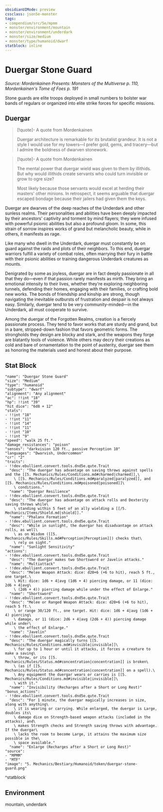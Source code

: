 ```yaml
---
obsidianUIMode: preview
cssclass: json5e-monster
tags:
- compendium/src/5e/mpmm
- monster/environment/mountain
- monster/environment/underdark
- monster/size/medium
- monster/type/humanoid/dwarf
statblock: inline
---
```

# Duergar Stone Guard
*Source: Mordenkainen Presents: Monsters of the Multiverse p. 110, Mordenkainen's Tome of Foes p. 191*  

Stone guards are elite troops deployed in small numbers to bolster war bands of regulars or organized into elite strike forces for specific missions.

## Duergar

> [!quote]- A quote from Mordenkainen  
> 
> Duergar architecture is remarkable for its brutalist grandeur. It is not a style I would use for my towers—I prefer gold, gems, and tracery—but I admire the boldness of dwarven stonework.

> [!quote]- A quote from Mordenkainen  
> 
> The mental power that duergar wield was given to them by illithids. But why would illithids create servants who could turn invisible or grow to ogre size?
> 
> Most likely because those servants would excel at herding their masters' other minions. In retrospect, it seems arguable that duergar escaped bondage because their jailers had given them the keys.

Duergar are dwarves of the deep reaches of the Underdark and other sunless realms. Their personalities and abilities have been deeply impacted by their ancestors' captivity and torment by mind flayers; they were infused with powerful psionic abilities but also a profound gloom. In some, this strain of sorrow inspires works of grand but melancholic beauty, while in others, it manifests as rage.

Like many who dwell in the Underdark, duergar must constantly be on guard against the raids and plots of their neighbors. To this end, duergar warriors fulfill a variety of combat roles, often marrying their fury in battle with their psionic abilities or training dangerous Underdark creatures as mounts.

Denigrated by some as joyless, duergar are in fact deeply passionate in all that they do—even if that passion rarely manifests as mirth. They bring an emotional intensity to their lives, whether they're exploring neighboring tunnels, defending their homes, engaging with their families, or crafting bold new works. The bonds of friendship and kinship are strong, though navigating the inevitable outbursts of frustration and despair is not always easy. Similarly, duergar tend to be very community-minded—in the Underdark, all must cooperate to survive.

Among the duergar of the Forgotten Realms, creation is a fiercely passionate process. They tend to favor works that are sturdy and grand, but in a bare, stripped-down fashion that favors geometric forms. The strongholds they design are blocky and stark, and the weapons they forge are blatantly tools of violence. While others may decry their creations as cold and bare of ornamentation to the point of austerity, duergar see them as honoring the materials used and honest about their purpose.

## Stat Block

```statblock
"name": "Duergar Stone Guard"
"size": "Medium"
"type": "humanoid"
"subtype": "dwarf"
"alignment": "Any alignment"
"ac": !!int "18"
"hp": !!int "39"
"hit_dice": "6d8 + 12"
"stats":
- !!int "18"
- !!int "11"
- !!int "14"
- !!int "11"
- !!int "10"
- !!int "9"
"speed": "walk 25 ft."
"damage_resistances": "poison"
"senses": "darkvision 120 ft., passive Perception 10"
"languages": "Dwarvish, Undercommon"
"cr": "2"
"traits":
- !!dev.ebullient.convert.tools.dnd5e.qute.Trait
  "desc": "The duergar has advantage on saving throws against spells and the [[5. Mechanics/Rules/Conditions.md#charmed|charmed]],\
    \ [[5. Mechanics/Rules/Conditions.md#paralyzed|paralyzed]], and [[5. Mechanics/Rules/Conditions.md#poisoned|poisoned]]\
    \ conditions."
  "name": "Duergar Resilience"
- !!dev.ebullient.convert.tools.dnd5e.qute.Trait
  "desc": "The duergar has advantage on attack rolls and Dexterity saving throws while\
    \ standing within 5 feet of an ally wielding a [[/5. Mechanics/Items/Shield.md|shield]]."
  "name": "Phalanx Formation"
- !!dev.ebullient.convert.tools.dnd5e.qute.Trait
  "desc": "While in sunlight, the duergar has disadvantage on attack rolls, as well\
    \ as on Wisdom ([[5. Mechanics/Rules/Skills.md#Perception|Perception]]) checks that\
    \ rely on sight."
  "name": "Sunlight Sensitivity"
"actions":
- !!dev.ebullient.convert.tools.dnd5e.qute.Trait
  "desc": "The duergar makes two Shortsword or Javelin attacks."
  "name": "Multiattack"
- !!dev.ebullient.convert.tools.dnd5e.qute.Trait
  "desc": "Melee Weapon Attack: dice: d20+6 (+6 to hit), reach 5 ft., one target.\
    \ Hit: dice: 1d6 + 4|avg (1d6 + 4) piercing damage, or 11 (dice: 2d6 + 4|avg\
    \ (2d6 + 4)) piercing damage while under the effect of Enlarge."
  "name": "Shortsword"
- !!dev.ebullient.convert.tools.dnd5e.qute.Trait
  "desc": "Melee or Ranged Weapon Attack: dice: d20+6 (+6 to hit), reach 5 ft.\
    \ or range 30/120 ft., one target. Hit: dice: 1d6 + 4|avg (1d6 + 4) piercing\
    \ damage, or 11 (dice: 2d6 + 4|avg (2d6 + 4)) piercing damage while under\
    \ the effect of Enlarge."
  "name": "Javelin"
- !!dev.ebullient.convert.tools.dnd5e.qute.Trait
  "desc": "The duergar magically turns [[5. Mechanics/Rules/Conditions.md#invisible|invisible]]\
    \ for up to 1 hour or until it attacks, it forces a creature to make a saving\
    \ throw, or its [[5. Mechanics/Rules/Status.md#concentration|concentration]] is broken\
    \ (as if [[5. Mechanics/Rules/Status.md#concentration|concentration]] on a spell).\
    \ Any equipment the duergar wears or carries is [[5. Mechanics/Rules/Conditions.md#invisible|invisible]]\
    \ with it."
  "name": "Invisibility (Recharges after a Short or Long Rest)"
"bonus_actions":
- !!dev.ebullient.convert.tools.dnd5e.qute.Trait
  "desc": "For 1 minute, the duergar magically increases in size, along with anything\
    \ it is wearing or carrying. While enlarged, the duergar is Large, doubles its\
    \ damage dice on Strength-based weapon attacks (included in the attacks), and\
    \ makes Strength checks and Strength saving throws with advantage. If the duergar\
    \ lacks the room to become Large, it attains the maximum size possible in the\
    \ space available."
  "name": "Enlarge (Recharges after a Short or Long Rest)"
"source":
- "MPMM"
- "MTF"
"image": "5. Mechanics/Bestiary/Humanoid/token/duergar-stone-guard.png"
```
^statblock

## Environment

mountain, underdark